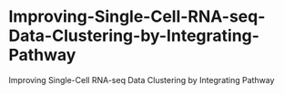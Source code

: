 # Improving-Single-Cell-RNA-seq-Data-Clustering-by-Integrating-Pathway
Improving Single-Cell RNA-seq Data Clustering by Integrating Pathway
